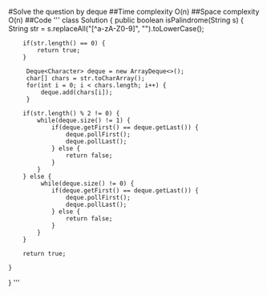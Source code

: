 #Solve the question by deque
##Time complexity O(n)
##Space complexity O(n)
##Code
'''
class Solution {
    public boolean isPalindrome(String s) {
        String str = s.replaceAll("[^a-zA-Z0-9]", "").toLowerCase();

        if(str.length() == 0) {
            return true;
        }

         Deque<Character> deque = new ArrayDeque<>();
         char[] chars = str.toCharArray();
         for(int i = 0; i < chars.length; i++) {
             deque.add(chars[i]);
         }
        
        if(str.length() % 2 != 0) {
            while(deque.size() != 1) {
                if(deque.getFirst() == deque.getLast()) {
                    deque.pollFirst();
                    deque.pollLast();
                } else {
                    return false;
                }
            }
        } else {
             while(deque.size() != 0) {
                if(deque.getFirst() == deque.getLast()) {
                    deque.pollFirst();
                    deque.pollLast();
                } else {
                    return false;
                }
            }
        }

        return true;

    }
}
'''

